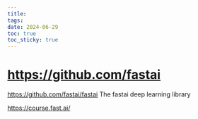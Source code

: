 ```yaml
---
title: 
tags: 
date: 2024-06-29
toc: true
toc_sticky: true
---
```


# https://github.com/fastai


https://github.com/fastai/fastai
The fastai deep learning library

https://course.fast.ai/



